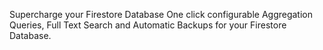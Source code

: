 Supercharge your Firestore Database
One click configurable Aggregation Queries, Full Text Search and Automatic Backups for your Firestore Database.

